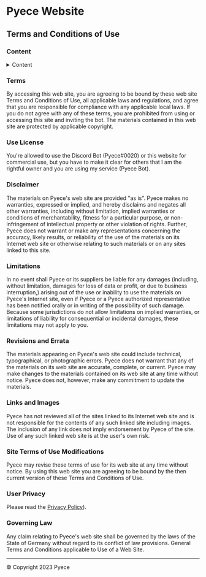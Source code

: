 # Pyece Website

## Terms and Conditions of Use

### Content

<details>
  <summary>Content</summary>

- [Terms](#terms)
- [Use License](#license)
- [Disclaimer](#disclaimer)
- [Limitations](#limitations)
- [Revisions and Errata](#revisions-errata)
- [Links and Images](#links-images)
- [Site Terms of Use Modifications](#modifications)
- [User Privacy](#privacy)
- [Governing Law](#law)

</details>

### Terms

By accessing this web site, you are agreeing to be bound by these web site Terms and Conditions of Use, all applicable laws and regulations, and agree that you are responsible for compliance with any applicable local laws. If you do not agree with any of these terms, you are prohibited from using or accessing this site and inviting the bot. The materials contained in this web site are protected by applicable copyright.

### Use License

You're allowed to use the Discord Bot (Pyece#0020) or this website for commercial use, but you have to make it clear for others that I am the rightful owner and you are using my service (Pyece Bot).

### Disclaimer

The materials on Pyece's web site are provided "as is". Pyece makes no warranties, expressed or implied, and hereby disclaims and negates all other warranties, including without limitation, implied warranties or conditions of merchantability, fitness for a particular purpose, or non-infringement of intellectual property or other violation of rights. Further, Pyece does not warrant or make any representations concerning the accuracy, likely results, or reliability of the use of the materials on its Internet web site or otherwise relating to such materials or on any sites linked to this site.

### Limitations

In no event shall Pyece or its suppliers be liable for any damages (including, without limitation, damages for loss of data or profit, or due to business interruption,) arising out of the use or inability to use the materials on Pyece's Internet site, even if Pyece or a Pyece authorized representative has been notified orally or in writing of the possibility of such damage. Because some jurisdictions do not allow limitations on implied warranties, or limitations of liability for consequential or incidental damages, these limitations may not apply to you.

### Revisions and Errata

The materials appearing on Pyece's web site could include technical, typographical, or photographic errors. Pyece does not warrant that any of the materials on its web site are accurate, complete, or current. Pyece may make changes to the materials contained on its web site at any time without notice. Pyece does not, however, make any commitment to update the materials.

### Links and Images

Pyece has not reviewed all of the sites linked to its Internet web site and is not responsible for the contents of any such linked site including images. The inclusion of any link does not imply endorsement by Pyece of the site. Use of any such linked web site is at the user's own risk.

### Site Terms of Use Modifications

Pyece may revise these terms of use for its web site at any time without notice. By using this web site you are agreeing to be bound by the then current version of these Terms and Conditions of Use.

### User Privacy

Please read the [Privacy Policy](https://github.com/atboez/pyece/blob/main/privacy.md)).

### Governing Law

Any claim relating to Pyece's web site shall be governed by the laws of the State of Germany without regard to its conflict of law provisions. General Terms and Conditions applicable to Use of a Web Site.

---

&copy; Copyright 2023 Pyece
